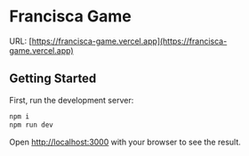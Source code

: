 # Francisca Game

URL: [https://francisca-game.vercel.app](https://francisca-game.vercel.app)

## Getting Started

First, run the development server:

```bash
npm i
npm run dev
```

Open [http://localhost:3000](http://localhost:3000) with your browser to see the result.
